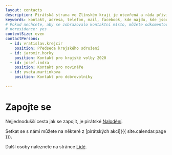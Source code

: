 ```yaml
---
layout: contacts
description: Pirátská strana ve Zlínském kraji je otevřená a ráda přivítá dobrovolníky a odpoví na dotazy kritiků.
keywords: kontakt, adresa, telefon, mail, facebook, kde najdu, kde jsou
# Pokud nechcete, aby se zobrazovalo kontaktní místo, můžete odkomentovat následující řádek:
# noresidence: yes
contentSize: even
contactPersons:
  - id: vratislav.krejcir
    position: Předseda krajského sdružení
  - id: jaromir.horky
    position: Kontakt pro krajské volby 2020
  - id: josef.indra
    position: Kontakt pro novináře
  - id: yveta.martinkova
    position: Kontakt pro dobrovolníky
  
---
```


<div class="o-section-header o-section-header--indented">
  <h1 class="t-h2-alt">Zapojte se</h1>
</div>

Nejjednodušší cesta jak se zapojit, je pirátské <a href="https://nalodeni.pirati.cz" target="_blank" rel="noopener">Nalodění</a>.

Setkat se s námi můžete na některé z [pirátských akcí]({{ site.calendar.page }}).

Další osoby naleznete na stránce [Lidé](/lide/).
